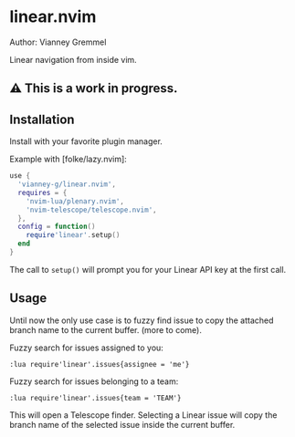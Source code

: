 # linear.nvim

Author: Vianney Gremmel

Linear navigation from inside vim.

## ⚠ This is a work in progress.


## Installation

Install with your favorite plugin manager.

Example with [folke/lazy.nvim]: 

```lua
use {
  'vianney-g/linear.nvim',
  requires = {
    'nvim-lua/plenary.nvim',
    'nvim-telescope/telescope.nvim',
  },
  config = function()
    require'linear'.setup()
  end
}
```

The call to `setup()` will prompt you for your Linear API key at the first call.

## Usage

Until now the only use case is to fuzzy find issue to copy the attached branch name to the current buffer.
(more to come).


Fuzzy search for issues assigned to you:

```vim
:lua require'linear'.issues{assignee = 'me'}
```

Fuzzy search for issues belonging to a team:

```vim
:lua require'linear'.issues{team = 'TEAM'}
```

This will open a Telescope finder. Selecting a Linear issue will copy the branch name of the selected issue inside the current buffer.
